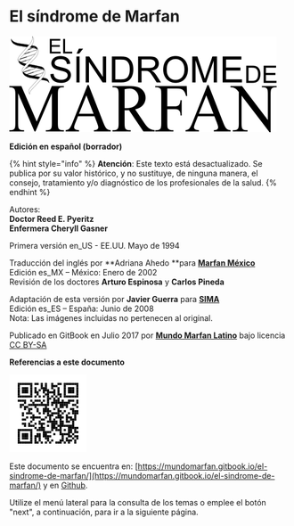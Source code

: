 # El síndrome de Marfan

![](.gitbook/assets/titulo.png)

**Edición en español \(borrador\)**

{% hint style="info" %}
**Atención**: Este texto está desactualizado. Se publica por su valor histórico, y no sustituye, de ninguna manera, el consejo, tratamiento y/o diagnóstico de los profesionales de la salud.
{% endhint %}

Autores:  
**Doctor Reed E. Pyeritz  
Enfermera Cheryll Gasner**

Primera versión en\_US - EE.UU. Mayo de 1994

Traducción del inglés por **Adriana Ahedo **para [**Marfan México**](http://www.marfan.org.mx/)  
Edición es\_MX – México: Enero de 2002  
Revisión de los doctores **Arturo Espinosa** y **Carlos Pineda**

Adaptación de esta versión por **Javier Guerra** para [**SIMA**](http://www.marfan.es/)  
Edición es\_ES – España: Junio de 2008  
Nota: Las imágenes incluidas no pertenecen al original.

Publicado en GitBook en Julio 2017 por [**Mundo Marfan Latino**](http://mundomarfan.org) bajo licencia [CC BY-SA](https://creativecommons.org/licenses/by-sa/3.0/es/)

**Referencias a este documento**

![](.gitbook/assets/qr.png)  

Este documento se encuentra en: [https://mundomarfan.gitbook.io/el-sindrome-de-marfan/](https://mundomarfan.gitbook.io/el-sindrome-de-marfan/) y en [Github](https://github.com/MundoMarfan/el-sindrome-de-marfan).

Utilize el menú lateral para la consulta de los temas o emplee el botón "next", a continuación, para ir a la siguiente página.

